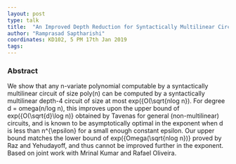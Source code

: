 ```yaml
---
layout: post
type: talk
title:  "An Improved Depth Reduction for Syntactically Multilinear Circuits "
author: "Ramprasad Saptharishi"
coordinates: KD102, 5 PM 17th Jan 2019
tags: 
---
```

### Abstract

We show that any n-variate polynomial computable by a syntactically multilinear circuit of size poly(n) can be computed by a syntactically multilinear depth-4 circuit of size at most exp({O(\sqrt{nlog n}). For degree d = omega(n/log n), this improves upon the upper bound of exp({O(\sqrt{d}\log n)} obtained by Tavenas for general (non-multilinear) circuits, and is known to be asymptotically optimal in the exponent when d is less than n^{\epsilon} for a small enough constant epsilon. Our upper bound matches the lower bound of exp({Omega(\sqrt{nlog n})} proved by Raz and Yehudayoff, and thus cannot be improved further in the exponent. Based on joint work with Mrinal Kumar and Rafael Oliveira. 

